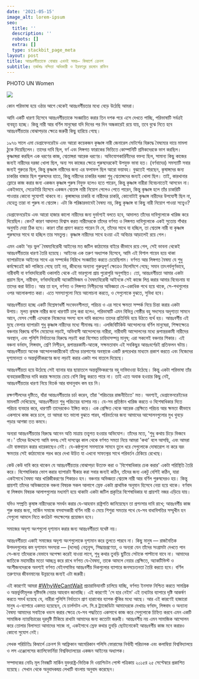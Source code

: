 ```yaml
---
date: '2021-05-15'
image_alt: lorem-ipsum
seo:
  title: ''
  description: ''
  robots: []
  extra: []
  type: stackbit_page_meta
layout: post
title: আন্তঃবর্গীয়তাকে বোঝার এখনই সময়— কিম্বার্লে ক্রেনশ
subtitle: তর্জমাঃ নন্দিতা অধিকারী ও ইরফানুর রহমান রাফিন
---
```

PHOTO UN Women

![](/\_static/app-assets/adorable-sloth.png)

কোন পরিভাষা হয়ে ওঠার আগে থেকেই আন্তঃবর্গীয়তার মধ্যে বেড়ে উঠেছি আমরা।

আমি একটি ধারণা হিসেবে আন্তঃবর্গীয়তাকে সংজ্ঞায়িত করার তিন দশক পরে এসে দেখতে পাচ্ছি, পরিভাষাটি সর্বত্রই ব্যবহৃত হচ্ছে। কিন্তু নারী আর বর্ণিল মানুষেরা যদি দিনের পর দিন অন্ধকারেই রয়ে যায়, তবে বুঝে নিতে হবে আন্তঃবর্গীয়তার বোঝাপড়ার ক্ষেত্রে জরুরী কিছু হারিয়ে গেছে।

১৯৭৬ সালে এমা ডেগ্রাফেনরেইড এবং আরো কয়েকজন কৃষ্ণাঙ্গ নারী জেনারেল মোটর্সের বিরুদ্ধে বৈষম্যের দায়ে মামলা ঠুকে দিয়েছিলেন। তাদের দাবি ছিল, বর্ণ এবং লিঙ্গগত ফারাকের ভিত্তিতে কোম্পানিটি শ্রমিকদেরকে ভাগ করছিল। কৃষ্ণাঙ্গরা করছিল এক ধরণের কাজ, শ্বেতাঙ্গরা আরেক ধরণের। অভিযোগকারিনীদের বক্তব্য ছিল, সামান্য কিছু কাজের জন্যই নারীদের দরজা খোলা ছিল, অন্য সব কাজের ক্ষেত্রে পুরুষদেরকেই উপযুক্ত ভাবা হত। (বর্ণবাদের) সমস্যাটি সবার জন্যই গুরুতর ছিল, কিন্তু কৃষ্ণাঙ্গ নারীদের জন্য এর ফলাফল ছিল আরো ভয়াবহ। বুঝতেই পারছেন, কৃষাঙ্গদের জন্য চাকরির বাজার ছিল পুরুষদের হাতে, কিন্তু নারীদের চাকরির দরজা শুধু শ্বেতাঙ্গদের জন্যই খোলা ছিল। তাই, কারখানার ফ্লোরে কাজ করার জন্য একজন কৃষ্ণাঙ্গ পুরুষ নিযুক্ত হলেও হতে পারেন, কিন্তু কৃষ্ণাঙ্গ নারীরা বিবেচনাতেই আসবেন না। একইভাবে, সেক্রেটারি হিসেবে একজন শ্বেতাঙ্গ নারী নিয়োগ পেলেও পেতে পারেন, কিন্তু কৃষ্ণাঙ্গ হলে তাঁর চাকরিটি পাওয়ার কোনো সুযোগই থাকবে না। কৃঙ্গাঙ্গদের চাকরি বা নারীদের চাকরি, কোনোটাই কৃষ্ণাঙ্গ নারীদের উপযোগী ছিল না, যেহেতু তারা না পুরুষ না শ্বেতাঙ্গ। এটা কি পরিষ্কারভাবেই বৈষম্য নয়, কিছু কৃষ্ণাঙ্গ বা কিছু নারী নিয়োগ পাওয়া সত্ত্বেও?

ডেগ্রাফেনরেইড এবং আরো হাজার কালো নারীদের জন্য দুর্ভাগ্যই বলতে হবে, আদালত তাঁদের দাবিগুলোকে খারিজ করে দিয়েছিল। কেন? কারণ আদালত বিশ্বাস করত নারীদেরকে তাঁদের বর্ণগত ও লিঙ্গগত দাবিগুলোকে একই সুতোয় গাঁথার অনুমতি দেয়া ঠিক হবে। কারণ তাঁরা প্রমাণ করতে পারেন নি যে, তাঁদের সাথে যা হচ্ছিল, তা শ্বেতাঙ্গ নারী বা কৃষ্ণাঙ্গ পুরুষদের সাথে যা হচ্ছিল তার সমতুল্য। কৃষ্ণাঙ্গ নারীদের সাথে হওয়া এই অবিচার আড়ালেই রয়ে গেল।

এমন একটা ‘বড় ভুল’ বৈষম্যবিরোধী আইনের মত জটিল কাঠামোর বাইরে কীভাবে রয়ে গেল, সেই ভাবনা থেকেই আন্তঃবর্গীয়তার ধারণা তৈরি হয়েছে। আইনের এক তরুণ অধ্যাপক হিসেবে, আমি এই বিশাল গায়েব হয়ে থাকা ব্যাপারটাকে আইনের সাথে এর সম্পর্কের নিরিখে সংজ্ঞায়িত করতে চেয়েছিলাম। বর্ণগত আর লিঙ্গগত বৈষম্য যে শুধু কর্মক্ষেত্রেই জট পাকিয়ে গেছে তাই নয়, জীবনের অন্যান্য গুরুত্বপূর্ণ ক্ষেত্রেও মিলেমিশে গেছে; সমান তাৎপর্যপূর্ণভাবে, নারীবাদী বা বর্ণবাদবিরোধী ওকালতি থেকে এই ভারগুলো প্রায় পুরোপুরি অনুপস্থিত। তো, আন্তঃবর্গীয়তা আমার একটা প্রয়াস ছিল, নারীবাদ, বর্ণবাদবিরোধী অ্যাকটিভিজম ও বৈষম্যবিরোধী আইনকে সেই কাজে লিপ্ত করার আমার বিবেচনায় যা তাদের করা উচিত। আর তা হল, বর্ণগত ও লিঙ্গগত নিপীড়নের অভিজ্ঞতা যে-একাধিক পথে হয়ে থাকে, সে-পথগুলোর ওপর আলোকপাত করা। এতে সমস্যাগুলো নিয়ে আলোচনা করতে, ও সেগুলোকে বুঝতে, সুবিধা হবে।

আন্তঃবর্গীয়তা হচ্ছে একটি বিশ্লেষণধর্মী সংবেদনশীলতা, পরিচয় ও এর সাথে ক্ষমতা সম্পর্ক নিয়ে চিন্তা করার একটা উপায়। মূলত কৃষাঙ্গ নারীর জন্য ধারণাটি চালু করা হলেও, পরিভাষাটি এমন বিভিন্ন গোষ্ঠীর বহু সদস্যের অদৃশ্যতা সামনে আনে, যেসব গোষ্ঠী এদেরকে নিজেদের সদস্য বলে দাবি করলেও তাদের প্রতিনিধি হয়ে উঠতে ব্যর্থ হয়। আন্তঃবর্গীয় এই মুছে ফেলার ব্যাপারটা শুধু কৃষ্ণাঙ্গ নারীদের মধ্যে সীমাবদ্ধ নয়। এলজিবিটিকিউ আন্দোলনের বর্ণিল মানুষেরা, শিক্ষাক্ষেত্রে বঞ্চনার বিরুদ্ধে বর্ণিল মেয়েদের লড়াই, অভিবাসী আন্দোলনের নারীরা, নারীবাদী আন্দোলনের মধ্যে রূপান্তরকামী নারীদের অবস্থান, এবং পুলিশি নির্যাতনের বিরুদ্ধে লড়াই করা বিশেষত চাহিদাসম্পন্ন মানুষ; এরা সকলেই বঞ্চনার শিকার। এই বঞ্চনা বর্নবাদ, লিঙ্গবাদ, শ্রেণি নিপীড়ন, রূপান্তরকামী-আতঙ্ক, সক্ষমতাবাদ এই সবকিছুর আন্তঃবর্গেরই প্রতিফলন ঘটায়। আন্তঃবর্গীয়তা অনেক আন্দোলনকারীকেই তাঁদের চারপাশের অবস্থাকে একটি রূপরেখার মাধ্যমে প্রকাশ করতে এবং নিজেদের দৃশ্যমানতা ও অন্তর্ভুক্তীকরণের জন্য লড়াই করার একটা পথ বাতলে দিয়েছে।

আন্তঃবর্গীয়তা হয়ে উঠেছে সেই ব্যানার যার ছায়াতলে অন্তর্ভুক্তিকরণের বহু দাবিদাওয়া উঠেছে। কিন্তু একটা পরিভাষা তাঁর ব্যবহারকারীদের দাবি করার ক্ষমতার চেয়ে বেশি কিছু করতে পারে না। তাই এতে অবাক হওয়ার কিছু নেই, আন্তঃবর্গীয়তার ধারণা নিয়ে বিতর্ক আর বাদানুবাদ কম হয় নি।

রক্ষণশীলদের দৃষ্টিতে, যাঁরা আন্তঃবর্গীয়তার চর্চা করেন, তাঁরা 'পরিচয়ের রাজনীতিতে' মত্ত। অবশ্যই, ডেগ্রাফেনরেইডের মামলাটি দেখিয়েছে, আন্তঃবর্গীয়তা শুধু পরিচয়ের ব্যাপার নয়। যে-সব প্রতিষ্ঠান খারিজ করতে ও বিশেষাধিকার দিতে পরিচয় ব্যবহার করে, ধারণাটি তাদেরকেও ইঙ্গিত করে। এক প্রেক্ষিত থেকে আরেক প্রেক্ষিতে পরিচয় আর ক্ষমতা কীভাবে একসাথে কাজ করে চলে, তা আমরা যত ভালো বুঝতে পারব, পরিবর্তনের জন্য আমাদের আন্দোলনগুলোর মুখ থুবড়ে পড়ার আশঙ্কা তত কমবে।

অন্যরা আন্তঃবর্গীয়তার বিরুদ্ধে আনেন অতি মাত্রায় তত্ত্বগত হওয়ার অভিযোগ। তাঁদের মতে, 'শুধু কথায় চিড়ে ভিজবে না।' তাঁদের উদ্দেশ্যে আমি বলবঃ সেই দাসত্বের কাল থেকে বর্ণগত সমতা নিয়ে আমরা 'কথা' বলে আসছি, এবং আমরা এটা বাস্তবায়ন করার ধারেকাছেও নেই। যে-কন্ঠগুলো সমস্যাকে সামনে তুলে ধরে সেগুলোকে দোষারোপ না করে বরং ক্ষমতার সেই কাঠামোকে পরখ করে দেখা উচিত যা এখনো সাফল্যের সাথে পরিবর্তন ঠেকিয়ে রেখেছে।

কেউ কেউ দাবি করে থাকেন যে আন্তঃবর্গীয়তার বোঝাপড়া উত্যক্ত করা ও 'বিশেষাধিকার চেক করার' একটা পরিস্থিতি তৈরি করে। বিশেষাধিকার ভোগ করার ব্যাপারটা স্বীকার করা সবার জন্যই কঠিন, তাঁদের জন্য একটু বেশিই কঠিন, যারা একইসাথে বৈষম্য আর খারিজীকরণের শিকারও হন। বঞ্চনার অভিজ্ঞতা শ্বেতাঙ্গ নারী আর বর্ণিল পুরুষদেরও হয়। কিন্তু প্রায়শই তাঁদের অভিজ্ঞতাকে বঞ্চনা বিষয়ক সকল আলাপে স্রেফ একটা প্রাথমিক অনুমান হিসেবে নেয়া হয়ে থাকে। বর্ণবাদ বা লিঙ্গবাদ বিষয়ক আলাপগুলোর মধ্যমণি হয়ে থাকাটা একটা জটিল প্রকৃতির বিশেষাধিকার যা প্রায়শই নজর এড়িয়ে যায়।

যদিও সম্প্রতি কৃষাঙ্গ নারীদেরকে সমর্থন করার যে-আহবান রাষ্ট্রপতি জানিয়েছেন তা প্রশংসার দাবি রাখে; আন্তঃবর্গীয় কাজ শুরু করার জন্য, মার্কিন সমাজে বসবাসকারী বর্ণিল নারী ও মেয়ে শিশুরা সমতার পথে যে-সব বাধাবিপত্তির সম্মুখীন হন সেগুলো আমলে নিতে কংক্রিট পদক্ষেপের প্রয়োজন হবে।

সমাজের অদৃশ্য অংশগুলো দৃশ্যমান করার জন্য আন্তঃবর্গীয়তা যথেষ্ট নয়।

আন্তঃবর্গীয়তা একাই সমাজের অদৃশ্য অংশগুলোকে দৃশ্যমান করে তুলতে পারবে না। কিছু মানুষ — রাজনৈতিক উপদলগুলোর কম দৃশ্যমান সদস্যরা — (দলের) নেতৃবৃন্দ, সিদ্ধান্তপ্রণেতা, ও অন্যরা যেন তাঁদের সংগ্রামটা দেখতে পান সে-জন্য তাঁদেরকে যেভাবে অপেক্ষা করেই যাওয়া লাগে, শুধু কথার তুবড়ি ছুটিয়ে সেটাকে পাল্টানো যাবে না। আমাদের জাতিকে মহামারীর মতো আচ্ছন্ন করে রাখে বর্ণগত যে-বৈষম্য, তাকে আমলে নেয়ার প্রেক্ষিতে, অ্যাকটিভিস্ট ও অংশীজনদেরকে অবশ্যই বর্ণগত বেইনসাফির আন্তঃবর্গীয় দিকগুলোর ব্যাপারে জনসচেতনতা তৈরি করতে হবে। বর্ণিল তরুণদের জীবনমানের উন্নয়নের জন্যই এটা জরুরী।

এই কারণেই আমরা [#WhyWeCantWait](https://www.facebook.com/hashtag/whywecantwait?\__eep\_\_=6&\__cft\_\_\[0]=AZXo2vM-3J67EVOCEoP1DP7CFhD8q3LSCYAxwuZfSnAnIxTKpbPY7f2B_JJSBpiv46nXobE2Zv3rAan0zEt6tBUDs7NesPxZpXdiG_FL8s1on1KHLetkOUh5M1WdBIGui7uvp9891IA92FCo09ch45mF&\__tn\_\_=\*NK\*F) প্রচারাভিযানটি চালিয়ে যাচ্ছি, বর্ণগত ইনসাফ নিশ্চিত করতে সামগ্রিক ও অন্তর্ভুক্তীমূলক দৃষ্টিভঙ্গি নেয়ার আহবান জানাচ্ছি। এই কারণেই 'সে হার নেইম' এই তথ্যটার ব্যাপারে দৃষ্টি আকর্ষণ করতে সমর্থ হয়েছে যে, নারীরা পুলিশি নির্যাতনে প্রাণ হারানোর ব্যাপক ঝুঁকির মধ্যে আছে। আর এই কারণেই হাজারো মানুষ এ-ব্যাপারে একমত হয়েছেন, যে চার্লসটন এস. সি.র ট্র্যাজেডিটা আমাদেরকে দেখায়ঃ বর্ণবাদ, লিঙ্গবাদ ও অন্যান্য বৈষম্য আমাদের সবাইকে ধবংস করার ক্ষেত্রে যে-সব পদ্ধতিতে একসাথে কাজ করে সেগুলোকে চিহ্নিত করবে এমন একটি সামাজিক ন্যায়বিচারের দূরদৃষ্টি টিকিয়ে রাখাটা আমাদের জন্য কতোটা জরুরী। আন্তঃবর্গীয় নয় এমন সামাজিক আন্দোলন করে তোলার বিলাসতা আমাদের সাজে না, একইসাথে স্রেফ কথার তুবড়ি ছোটানোকেই আন্তঃবর্গীয় কাজ মনে করারও কোনো সুযোগ নেই।

লেখক পরিচিতিঃ কিম্বার্লে ক্রেনশ দি আফ্রিকান আমেরিকান পলিসি ফোরামের নির্বাহী পরিচালক এবং কলাম্বিয়া বিশ্ববিদ্যালয়ে ও লস এঞ্জেলেসের ক্যালিফোর্নিয়া বিশ্ববিদ্যালয়ের একজন আইনের অধ্যাপক।

সম্পাদকের নোটঃ মূল নিবন্ধটি মার্কিন যুক্তরাষ্ট্র-ভিত্তিক দি ওয়াশিংটন পোস্ট পত্রিকায় ২০১৫র ২৫ সেপ্টেম্বরে প্রকাশিত হয়েছে। সেখান থেকে অনুবাদকদ্বয় লেখাটি বাংলায় অনুবাদ করেছেন।
